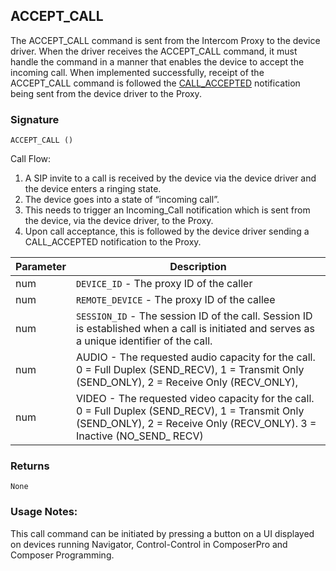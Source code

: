 ## ACCEPT\_CALL

The ACCEPT\_CALL command is sent from the Intercom Proxy to the device driver. When the driver receives the ACCEPT\_CALL command, it must handle the command in a manner that enables the device to accept the incoming call. When implemented successfully, receipt of the ACCEPT\_CALL command is followed the [CALL\_ACCEPTED][1] notification being sent from the device driver to the Proxy.


### Signature

`ACCEPT_CALL ()`


Call Flow:

1. A SIP invite to a call is received by the device via the device driver and the device enters a ringing state.
2. The device goes into a state of “incoming call”. 
3. This needs to trigger an Incoming\_Call notification which is sent from the device, via the device driver, to the Proxy.
4. Upon call acceptance, this is followed by the device driver sending a CALL\_ACCEPTED notification to the Proxy.


| Parameter | Description                                                                                                                                                                     |
| --------- | ------------------------------------------------------------------------------------------------------------------------------------------------------------------------------- |
| num       | `DEVICE_ID` - The proxy ID of the caller                                                                                                                                        |
| num       | `REMOTE_DEVICE` - The proxy ID of the callee                                                                                                                                    |
| num       | `SESSION_ID` -  The session ID of the call. Session ID is established when a call is initiated and serves as a unique identifier of the call.                                   |
| num       | AUDIO - The requested audio capacity for the call. 0 = Full Duplex (SEND\_RECV), 1 = Transmit Only (SEND\_ONLY), 2 = Receive Only (RECV\_ONLY),                                 |
| num       | VIDEO - The requested video capacity for the call. 0 = Full Duplex (SEND\_RECV), 1 = Transmit Only (SEND\_ONLY), 2 = Receive Only (RECV\_ONLY).  3 = Inactive (NO\_SEND\_ RECV) |


### Returns

`None`


### Usage Notes:
This call command can be initiated by pressing a button on a UI displayed on devices running Navigator, Control-Control in ComposerPro and Composer Programming.


[1]:	https://snap-one.github.io/docs-driverworks-proxyprotocol/#intercom-call-notifications-call_accepted